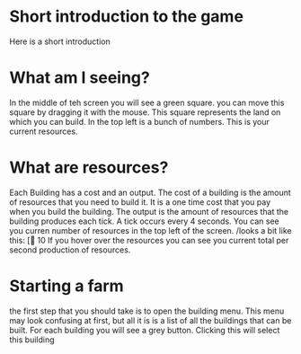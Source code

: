 # Short introduction to the game
Here is a short introduction 

# What am I seeing?
In the middle of teh screen you will see a green square. you can move this square by dragging it with the mouse.
This square represents the land on which you can build. In the top left is a bunch of numbers. This is your current resources.

# What are resources?
Each Building has a cost and an output. The cost of a building is the amount of resources that you need to build it. It is a one time cost that you pay when you build the building. The output is the amount of resources that the building produces each tick. A tick occurs every 4 seconds. 
You can see you curren number of resources in the top left of the screen.
/looks a bit like this:
[ 10
 If you hover over the resources you can see you current total per second production of resources.


# Starting a farm
the first step that you should take is to open the building menu. 
This menu may look confusing at first, but all it is is a list of all the buildings that can be built. 
For each building you will see a grey button. Clicking this will select this building

